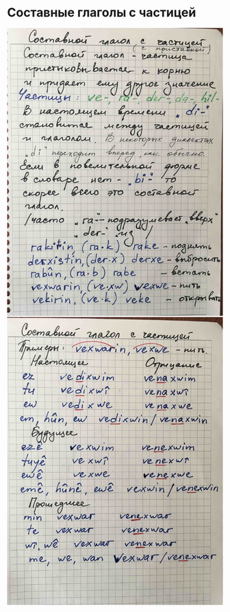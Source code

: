 # Составные глаголы с частицей

![Составные глаголы с частицей 1](../assets/Составные-глаголы-с-частицей/IMG_3438.jpg)
![Составные глаголы с частицей 2](../assets/Составные-глаголы-с-частицей/IMG_3439.jpg)